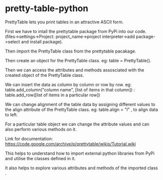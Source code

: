 # pretty-table-python

PrettyTable lets you print tables in an attractive ASCII form.

First we have to intall the prettytable package from PyPi into our code.
(files->settings->Project: project_name->project interpreter->add package->select and install package).

Then import the PrettyTable class from the prettytable pacakage.

Then create an object for the PrettyTable class. eg: table = PrettyTable().

Then we can access the attributes and methods assosciated with the created object of the PrettyTable class.

We can insert the data as column by column or row by row.
eg: table.add_column("column name", [list of items in that column])
  : table.add_row([list of items in a particular row])

We can change alignment of the table data by assigning different values to the align attribute of the PrettyTable class.
eg: table.align = "l" , to align data to left.

For a particular table object we can change the attribute values and can also perform various methods on it.

Link for documentation: https://code.google.com/archive/p/prettytable/wikis/Tutorial.wiki

This helps to understand how to import external python libraries from PyPi and utilise the classes defined in it.

It also helps to explore various attributes and methods of the imported class .


